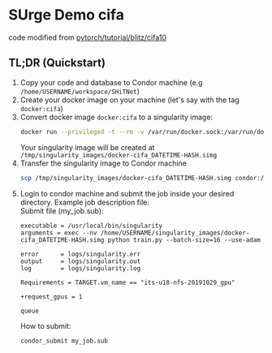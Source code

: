# SUrge Demo cifa

code modified from [pytorch/tutorial/blitz/cifa10](https://github.com/pytorch/tutorials/blob/master/beginner_source/blitz/cifar10_tutorial.py)

## TL;DR (Quickstart)
1. Copy your code and database to Condor machine (e.g `/home/USERNAME/workspace/SHiTNet`)
2. Create your docker image on your machine (let's say with the tag `docker:cifa`)
3. Convert docker image `docker:cifa` to a singularity image:
   ```bash
   docker run --privileged -t --rm -v /var/run/docker.sock:/var/run/docker.sock -v /tmp/singularity_images:/output singularityware/docker2singularity:v2.6 docker:cifa
   ```
   Your singularity image will be created at `/tmp/singularity_images/docker-cifa_DATETIME-HASH.simg`
4. Transfer the singularity image to Condor machine
   ```bash
   scp /tmp/singularity_images/docker-cifa_DATETIME-HASH.simg condor:/home/USERNAME/singularity_images
   ```
5. Login to condor machine and submit the job inside your desired directory. Example job description file:  
   Submit file (my_job.sub):
   ```sub
   executable = /usr/local/bin/singularity
   arguments = exec --nv /home/USERNAME/singularity_images/docker-cifa_DATETIME-HASH.simg python train.py --batch-size=16 --use-adam
   
   error      = logs/singularity.err
   output     = logs/singularity.out
   log        = logs/singularity.log
   
   Requirements = TARGET.vm_name == "its-u18-nfs-20191029_gpu"
   
   +request_gpus = 1
   
   queue
   ```
   How to submit:
   ```bash
   condor_submit my_job.sub
   ```